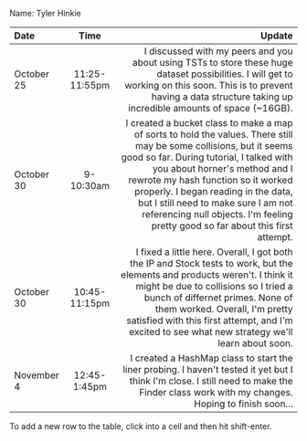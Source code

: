 Name: Tyler Hinkie

| Date       |     Time      |                                                                                                                                                                                                                                                                                                                                                                                                  Update |
|:-----------|:-------------:|--------------------------------------------------------------------------------------------------------------------------------------------------------------------------------------------------------------------------------------------------------------------------------------------------------------------------------------------------------------------------------------------------------:|
| October 25 | 11:25-11:55pm |                                                                                                                                                                             I discussed with my peers and you about using TSTs to store these huge dataset possibilities. I will get to working on this soon. This is to prevent having a data structure taking up incredible amounts of space (~16GB). |
| October 30 |   9-10:30am   | I created a bucket class to make a map of sorts to hold the values. There still may be some collisions, but it seems good so far. During tutorial, I talked with you about horner's method and I rewrote my hash function so it worked properly. I began reading in the data, but I still need to make sure I am not referencing null objects. I'm feeling pretty good so far about this first attempt. |
| October 30 | 10:45-11:15pm |                                                            I fixed a little here. Overall, I got both the IP and Stock tests to work, but the elements and products weren't. I think it might be due to collisions so I tried a bunch of differnet primes. None of them worked. Overall, I'm pretty satisfied with this first attempt, and I'm excited to see what new strategy we'll learn about soon. |
| November 4 | 12:45-1:45pm  |                                                                                                                                                                                                               I created a HashMap class to start the liner probing. I haven't tested it yet but I think I'm close. I still need to make the Finder class work with my changes. Hoping to finish soon... |


To add a new row to the table, click into a cell and then hit shift-enter.